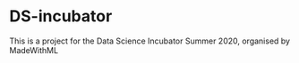 # DS-incubator

This is a project for the Data Science Incubator Summer 2020, organised by MadeWithML
